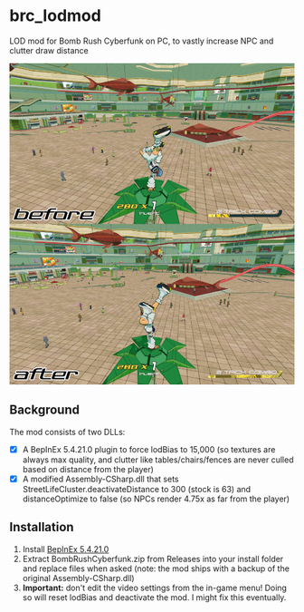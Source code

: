 # brc_lodmod
LOD mod for Bomb Rush Cyberfunk on PC, to vastly increase NPC and clutter draw distance

<img src=https://raw.githubusercontent.com/mackieks/brc-lodmod/refs/heads/main/lodmod.jpg>

## Background
The mod consists of two DLLs:
- [x] A BepInEx 5.4.21.0 plugin to force lodBias to 15,000 (so textures are always max quality, and clutter like tables/chairs/fences are never culled based on distance from the player)
- [x] A modified Assembly-CSharp.dll that sets StreetLifeCluster.deactivateDistance to 300 (stock is 63) and distanceOptimize to false (so NPCs render 4.75x as far from the player)

## Installation

1. Install [BepInEx 5.4.21.0](https://thunderstore.io/c/bomb-rush-cyberfunk/p/BepInEx/BepInExPack/)
2. Extract BombRushCyberfunk.zip from Releases into your install folder and replace files when asked (note: the mod ships with a backup of the original Assembly-CSharp.dll)
4. **Important:** don't edit the video settings from the in-game menu! Doing so will reset lodBias and deactivate the mod. I might fix this eventually.
